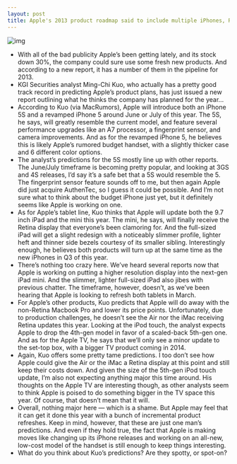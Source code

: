 ```yaml
---
layout: post
title: Apple's 2013 product roadmap said to include multiple iPhones, Retina iPad mini and more
---
```

![img](http://media.idownloadblog.com/wp-content/uploads/2013/01/kuo_2013_apple_roadmap.jpg)
* With all of the bad publicity Apple’s been getting lately, and its stock down 30%, the company could sure use some fresh new products. And according to a new report, it has a number of them in the pipeline for 2013.
* KGI Securities analyst Ming-Chi Kuo, who actually has a pretty good track record in predicting Apple’s product plans, has just issued a new report outlining what he thinks the company has planned for the year…
* According to Kuo (via MacRumors), Apple will introduce both an iPhone 5S and a revamped iPhone 5 around June or July of this year. The 5S, he says, will greatly resemble the current model, and feature several performance upgrades like an A7 processor, a fingerprint sensor, and camera improvements. And as for the revamped iPhone 5, he believes this is likely Apple’s rumored budget handset, with a slightly thicker case and 6 different color options.
* The analyst’s predictions for the 5S mostly line up with other reports. The June/July timeframe is becoming pretty popular, and looking at 3GS and 4S releases, I’d say it’s a safe bet that a 5S would resemble the 5. The fingerprint sensor feature sounds off to me, but then again Apple did just acquire AuthenTec, so I guess it could be possible. And I’m not sure what to think about the budget iPhone just yet, but it definitely seems like Apple is working on one.
* As for Apple’s tablet line, Kuo thinks that Apple will update both the 9.7 inch iPad and the mini this year. The mini, he says, will finally receive the Retina display that everyone’s been clamoring for. And the full-sized iPad will get a slight redesign with a noticeably slimmer profile, lighter heft and thinner side bezels courtesy of its smaller sibling. Interestingly enough, he believes both products will turn up at the same time as the new iPhones in Q3 of this year.
* There’s nothing too crazy here. We’ve heard several reports now that Apple is working on putting a higher resolution display into the next-gen iPad mini. And the slimmer, lighter full-sized iPad also jibes with previous chatter. The timeframe, however, doesn’t, as we’ve been hearing that Apple is looking to refresh both tablets in March.
* For Apple’s other products, Kuo predicts that Apple will do away with the non-Retina Macbook Pro and lower its price points. Unfortunately, due to production challenges, he doesn’t see the Air nor the iMac receiving Retina updates this year. Looking at the iPod touch, the analyst expects Apple to drop the 4th-gen model in favor of a scaled-back 5th-gen one. And as for the Apple TV, he says that we’ll only see a minor update to the set-top box, with a bigger TV product coming in 2014.
* Again, Kuo offers some pretty tame predictions. I too don’t see how Apple could give the Air or the iMac a Retina display at this point and still keep their costs down. And given the size of the 5th-gen iPod touch update, I’m also not expecting anything major this time around. His thoughts on the Apple TV are interesting though, as other analysts seem to think Apple is poised to do something bigger in the TV space this year. Of course, that doesn’t mean that it will.
* Overall, nothing major here — which is a shame. But Apple may feel that it can get it done this year with a bunch of incremental product refreshes. Keep in mind, however, that these are just one man’s predictions. And even if they hold true, the fact that Apple is making moves like changing up its iPhone releases and working on an all-new, low-cost model of the handset is still enough to keep things interesting.
* What do you think about Kuo’s predictions? Are they spotty, or spot-on?

